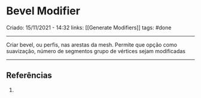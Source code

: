 # Bevel Modifier
Criado: 15/11/2021 - 14:32
links: [[Generate Modifiers]]
tags: #done 

---

Criar bevel, ou perfis, nas arestas da mesh. Permite que opção como suavização, número de segmentos grupo de vértices sejam modificadas

---
## Referências
1.